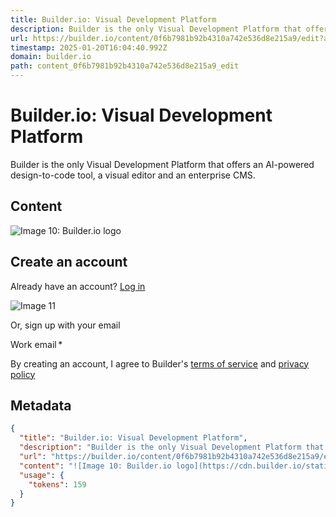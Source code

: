```yaml
---
title: Builder.io: Visual Development Platform
description: Builder is the only Visual Development Platform that offers an AI-powered design-to-code tool, a visual editor and an enterprise CMS.
url: https://builder.io/content/0f6b7981b92b4310a742e536d8e215a9/edit?activeDesignerTab=0
timestamp: 2025-01-20T16:04:40.992Z
domain: builder.io
path: content_0f6b7981b92b4310a742e536d8e215a9_edit
---
```


# Builder.io: Visual Development Platform


Builder is the only Visual Development Platform that offers an AI-powered design-to-code tool, a visual editor and an enterprise CMS.


## Content

![Image 10: Builder.io logo](https://cdn.builder.io/static/media/builder-logo.bff0faae.png)

Create an account
-----------------

Already have an account? [Log in](https://builder.io/login?activeDesignerTab=0)

![Image 11](https://cdn.builder.io/api/v1/image/assets%2F91433a8232dc4a16bee10e691e6fcc2d%2F556da7a658054bcba3d1539b9cd89fcc)

Or, sign up with your email

Work email \*

By creating an account, I agree to Builder's [terms of service](https://builder.io/docs/terms) and [privacy policy](https://builder.io/docs/privacy)

## Metadata

```json
{
  "title": "Builder.io: Visual Development Platform",
  "description": "Builder is the only Visual Development Platform that offers an AI-powered design-to-code tool, a visual editor and an enterprise CMS.",
  "url": "https://builder.io/content/0f6b7981b92b4310a742e536d8e215a9/edit?activeDesignerTab=0",
  "content": "![Image 10: Builder.io logo](https://cdn.builder.io/static/media/builder-logo.bff0faae.png)\n\nCreate an account\n-----------------\n\nAlready have an account? [Log in](https://builder.io/login?activeDesignerTab=0)\n\n![Image 11](https://cdn.builder.io/api/v1/image/assets%2F91433a8232dc4a16bee10e691e6fcc2d%2F556da7a658054bcba3d1539b9cd89fcc)\n\nOr, sign up with your email\n\nWork email \\*\n\nBy creating an account, I agree to Builder's [terms of service](https://builder.io/docs/terms) and [privacy policy](https://builder.io/docs/privacy)",
  "usage": {
    "tokens": 159
  }
}
```
